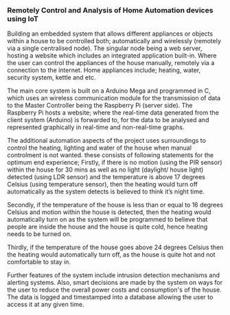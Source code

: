 ### Remotely Control and Analysis of Home Automation devices using IoT

Building an embedded system that allows different appliances or objects within a house to be controlled both; automatically and wirelessly (remotely via a single centralised node). The singular node being a web server, hosting a website which includes an integrated application built-in. Where the user can control the appliances of the house manually, remotely via a connection to the internet. Home appliances include; heating, water, security system, kettle and etc. 

The main core system is built on a Arduino Mega and programmed in C, which uses an wireless communication module for the transmission of data to the Master Controller being the Raspberry Pi (server side). The Raspberry Pi hosts a website; where the real-time data generated from the client system (Arduino) is forwarded to, for the data to be analysed and represented graphically in real-time and non-real-time graphs.

The additional automation aspects of the project uses surroundings to control the heating, lighting and water of the house when manual controlment is not wanted. these consists of following statements for the optimum end experience;
Firstly, if there is no motion (using the PIR sensor) within the house for 30 mins as well as no light (daylight/ house light) detected (using LDR sensor) and the temperature is above 17 degrees Celsius (using temperature sensor), then the heating would turn off automatically as the system detects is believed to think it’s night time.

Secondly, if the temperature of the house is less than or equal to 16 degrees Celsius and motion within the house is detected, then the heating would automatically turn on as the system will be programmed to believe that people are inside the house and the house is quite cold, hence heating needs to be turned on.

Thirdly, if the temperature of the house goes above 24 degrees Celsius then the heating would automatically turn off, as the house is quite hot and not comfortable to stay in.


Further features of the system include intrusion detection mechanisms and alerting systems. Also, smart decisions are made by the system on ways for the user to reduce the overall power costs and consumption's of the house. The data is logged and timestamped into a database allowing the user to access it at any given time.
